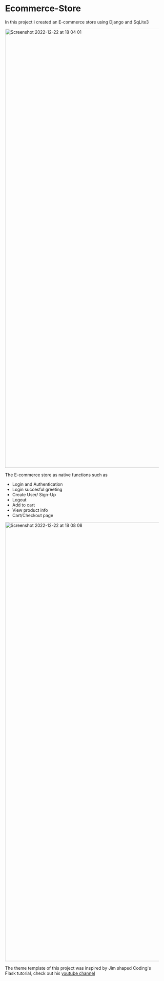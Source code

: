 # Ecommerce-Store


In this project i created an E-commerce store using Django and SqLite3 

<img width="1440" alt="Screenshot 2022-12-22 at 18 04 01" src="https://user-images.githubusercontent.com/86724208/209188862-df6366d5-e685-41f7-a42e-935e77880853.png">


The E-commerce store as native functions such as 

- Login and Authentication
- Login succesful greeting
- Create User/ Sign-Up
- Logout
- Add to cart
- View product info
- Cart/Checkout page


<img width="1440" alt="Screenshot 2022-12-22 at 18 08 08" src="https://user-images.githubusercontent.com/86724208/209188886-e59c4df7-53db-4b75-bf7f-885a8586cc1c.png">



The theme template of this project was inspired by Jim shaped Coding's Flask tutorial, check out his <a href="https://www.youtube.com/channel/UCU8d7rcShA7MGuDyYH1aWGg">youtube channel</a>






